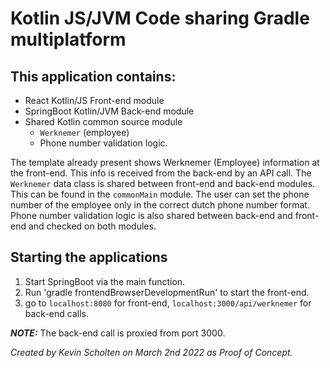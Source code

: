 # Kotlin JS/JVM Code sharing Gradle multiplatform

## This application contains:
* React Kotlin/JS Front-end module
* SpringBoot Kotlin/JVM Back-end module
* Shared Kotlin common source module<br />
  * `Werknemer` (employee)<br />
  * Phone number validation logic.

The template already present shows Werknemer (Employee) information at the front-end. This info is received from the back-end by an API call. The `Werknemer` data class is shared between front-end and back-end modules. This can be found in the `commonMain` module. The user can set the phone number of the employee only in the correct dutch phone number format. Phone number validation logic is also shared between back-end and front-end and checked on both modules.

## Starting the applications
1. Start SpringBoot via the main function.
2. Run 'gradle frontendBrowserDevelopmentRun' to start the front-end.
3. go to `localhost:8080` for front-end, `localhost:3000/api/werknemer` for back-end calls.

**_NOTE:_**  The back-end call is proxied from port 3000.



*Created by Kevin Scholten on March 2nd 2022 as Proof of Concept.*
